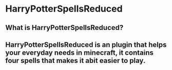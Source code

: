 <h1>HarryPotterSpellsReduced

<h2>What is HarryPotterSpellsReduced?<h2/>

HarryPotterSpellsReduced is an plugin that helps your everyday needs in minecraft, it contains four spells that makes it abit easier to play.
